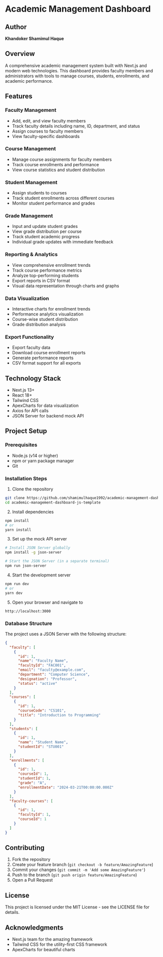# Academic Management Dashboard

## Author
**Khandoker Shamimul Haque**

## Overview
A comprehensive academic management system built with Next.js and modern web technologies. This dashboard provides faculty members and administrators with tools to manage courses, students, enrollments, and academic performance.

## Features

### Faculty Management
- Add, edit, and view faculty members
- Track faculty details including name, ID, department, and status
- Assign courses to faculty members
- View faculty-specific dashboards

### Course Management
- Manage course assignments for faculty members
- Track course enrollments and performance
- View course statistics and student distribution

### Student Management
- Assign students to courses
- Track student enrollments across different courses
- Monitor student performance and grades

### Grade Management
- Input and update student grades
- View grade distribution per course
- Track student academic progress
- Individual grade updates with immediate feedback

### Reporting & Analytics
- View comprehensive enrollment trends
- Track course performance metrics
- Analyze top-performing students
- Export reports in CSV format
- Visual data representation through charts and graphs

### Data Visualization
- Interactive charts for enrollment trends
- Performance analytics visualization
- Course-wise student distribution
- Grade distribution analysis

### Export Functionality
- Export faculty data
- Download course enrollment reports
- Generate performance reports
- CSV format support for all exports

## Technology Stack
- Next.js 13+
- React 18+
- Tailwind CSS
- ApexCharts for data visualization
- Axios for API calls
- JSON Server for backend mock API

## Project Setup

### Prerequisites
- Node.js (v14 or higher)
- npm or yarn package manager
- Git

### Installation Steps

1. Clone the repository
```bash
git clone https://github.com/shamimulhaque1992/academic-management-dashboard-js-template.git
cd academic-management-dashboard-js-template
```

2. Install dependencies
```bash
npm install
# or
yarn install
```

3. Set up the mock API server
```bash
# Install JSON Server globally
npm install -g json-server

# Start the JSON Server (in a separate terminal)
npm run json-server
```

4. Start the development server
```bash
npm run dev
# or
yarn dev
```

5. Open your browser and navigate to
```
http://localhost:3000
```

### Database Structure
The project uses a JSON Server with the following structure:

```json
{
  "faculty": [
    {
      "id": 1,
      "name": "Faculty Name",
      "facultyId": "FAC001",
      "email": "faculty@example.com",
      "department": "Computer Science",
      "designation": "Professor",
      "status": "active"
    }
  ],
  "courses": [
    {
      "id": 1,
      "courseCode": "CS101",
      "title": "Introduction to Programming"
    }
  ],
  "students": [
    {
      "id": 1,
      "name": "Student Name",
      "studentId": "STU001"
    }
  ],
  "enrollments": [
    {
      "id": 1,
      "courseId": 1,
      "studentId": 1,
      "grade": "A",
      "enrollmentDate": "2024-03-21T00:00:00.000Z"
    }
  ],
  "faculty-courses": [
    {
      "id": 1,
      "facultyId": 1,
      "courseId": 1
    }
  ]
}
```

## Contributing
1. Fork the repository
2. Create your feature branch (`git checkout -b feature/AmazingFeature`)
3. Commit your changes (`git commit -m 'Add some AmazingFeature'`)
4. Push to the branch (`git push origin feature/AmazingFeature`)
5. Open a Pull Request

## License
This project is licensed under the MIT License - see the LICENSE file for details.

## Acknowledgments
- Next.js team for the amazing framework
- Tailwind CSS for the utility-first CSS framework
- ApexCharts for beautiful charts
